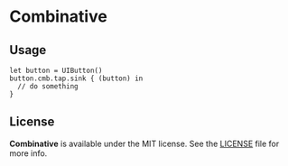 # Combinative

## Usage

```
let button = UIButton()
button.cmb.tap.sink { (button) in
  // do something
}
```

## License

**Combinative** is available under the MIT license. See the [LICENSE](https://github.com/noppefoxwolf/Combinative/blob/master/LICENSE.md) file for more info.
